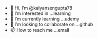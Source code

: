 - 👋 Hi, I’m @kalyansengupta78
- 👀 I’m interested in ...learning  
- 🌱 I’m currently learning ...udemy
- 💞️ I’m looking to collaborate on ...github
- 📫 How to reach me ...email

<!---
kalyansengupta78/kalyansengupta78 is a ✨ special ✨ repository because its `README.md` (this file) appears on your GitHub profile.
You can click the Preview link to take a look at your changes.
--->

